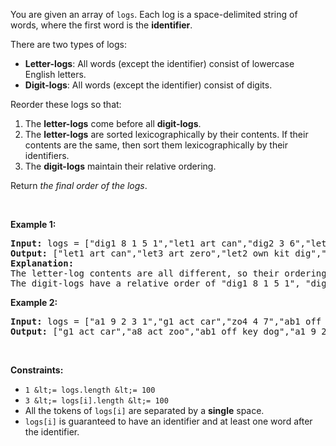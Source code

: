 You are given an array of `` logs ``. Each log is a space-delimited string of words, where the first word is the __identifier__.

There are two types of logs:

*   __Letter-logs__: All words (except the identifier) consist of lowercase English letters.
*   __Digit-logs__: All words (except the identifier) consist of digits.

Reorder these logs so that:

1.   The __letter-logs__ come before all __digit-logs__.
2.   The __letter-logs__ are sorted lexicographically by their contents. If their contents are the same, then sort them lexicographically by their identifiers.
3.   The __digit-logs__ maintain their relative ordering.

Return _the final order of the logs_.

&nbsp;

__Example 1:__

<pre>
<strong>Input:</strong> logs = ["dig1 8 1 5 1","let1 art can","dig2 3 6","let2 own kit dig","let3 art zero"]
<strong>Output:</strong> ["let1 art can","let3 art zero","let2 own kit dig","dig1 8 1 5 1","dig2 3 6"]
<strong>Explanation:</strong>
The letter-log contents are all different, so their ordering is "art can", "art zero", "own kit dig".
The digit-logs have a relative order of "dig1 8 1 5 1", "dig2 3 6".
</pre>

__Example 2:__

<pre>
<strong>Input:</strong> logs = ["a1 9 2 3 1","g1 act car","zo4 4 7","ab1 off key dog","a8 act zoo"]
<strong>Output:</strong> ["g1 act car","a8 act zoo","ab1 off key dog","a1 9 2 3 1","zo4 4 7"]
</pre>

&nbsp;

__Constraints:__

*   `` 1 &lt;= logs.length &lt;= 100 ``
*   `` 3 &lt;= logs[i].length &lt;= 100 ``
*   All the tokens of `` logs[i] `` are separated by a __single__ space.
*   `` logs[i] `` is guaranteed to have an identifier and at least one word after the identifier.